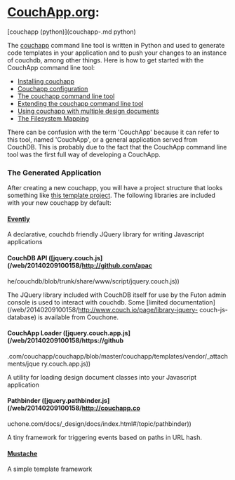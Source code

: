 # **[CouchApp.org](index.md):**
[couchapp (python)](couchapp-.md
python)

The [couchapp](couchapp-python.md)
command line tool is written in Python and used to generate code templates in
your application and to push your changes to an instance of couchdb, among
other things. Here is how to get started with the CouchApp command line tool:

  * [Installing couchapp](installing.md)
  * [Couchapp configuration](couchapp-config.md)
  * [The couchapp command line tool](couchapp-usage.md)
  * [Extending the couchapp command line tool](couchapp-extend.md)
  * [Using couchapp with multiple design documents](multiple-design-docs.md)
  * [The Filesystem Mapping](filesystem-mapping.md)

There can be confusion with the term 'CouchApp' because it can refer to this
tool, named 'CouchApp', or a general application served from CouchDB. This is
probably due to the fact that the CouchApp command line tool was the first
full way of developing a CouchApp.

### The Generated Application

After creating a new couchapp, you will have a project structure that looks
something like [this template
project](/web/20140209100158/https://github.com/jchris/proto). The following
libraries are included with your new couchapp by default:

#### [Evently](evently.md)

A declarative, couchdb friendly JQuery library for writing Javascript
applications

#### CouchDB API ([jquery.couch.js](/web/20140209100158/http://github.com/apac
he/couchdb/blob/trunk/share/www/script/jquery.couch.js))

The JQuery library included with CouchDB itself for use by the Futon admin
console is used to interact with couchdb. Some [limited
documentation](/web/20140209100158/http://www.couch.io/page/library-jquery-
couch-js-database) is available from Couchone.

#### CouchApp Loader ([jquery.couch.app.js](/web/20140209100158/https://github
.com/couchapp/couchapp/blob/master/couchapp/templates/vendor/_attachments/jque
ry.couch.app.js))

A utility for loading design document classes into your Javascript application

#### Pathbinder ([jquery.pathbinder.js](/web/20140209100158/http://couchapp.co
uchone.com/docs/_design/docs/index.html#/topic/pathbinder))

A tiny framework for triggering events based on paths in URL hash.

#### [Mustache](/web/20140209100158/https://github.com/janl/mustache.js)

A simple template framework

